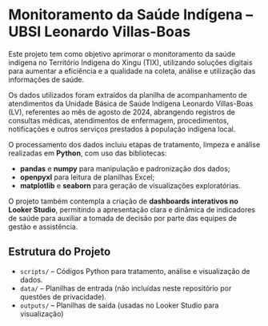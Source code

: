 # Monitoramento da Saúde Indígena – UBSI Leonardo Villas-Boas

Este projeto tem como objetivo aprimorar o monitoramento da saúde indígena no Território Indígena do Xingu (TIX), utilizando soluções digitais para aumentar a eficiência e a qualidade na coleta, análise e utilização das informações de saúde.

Os dados utilizados foram extraídos da planilha de acompanhamento de atendimentos da Unidade Básica de Saúde Indígena Leonardo Villas-Boas (LV), referentes ao mês de agosto de 2024, abrangendo registros de consultas médicas, atendimentos de enfermagem, procedimentos, notificações e outros serviços prestados à população indígena local.

O processamento dos dados incluiu etapas de tratamento, limpeza e análise realizadas em **Python**, com uso das bibliotecas:
- **pandas** e **numpy** para manipulação e padronização dos dados;
- **openpyxl** para leitura de planilhas Excel;
- **matplotlib** e **seaborn** para geração de visualizações exploratórias.

O projeto também contempla a criação de **dashboards interativos no Looker Studio**, permitindo a apresentação clara e dinâmica de indicadores de saúde para auxiliar a tomada de decisão por parte das equipes de gestão e assistência.

## Estrutura do Projeto
- `scripts/` – Códigos Python para tratamento, análise e visualização de dados.
- `data/` – Planilhas de entrada (não incluídas neste repositório por questões de privacidade).
- `outputs/` – Planilhas de saída (usadas no Looker Studio para visualização)
